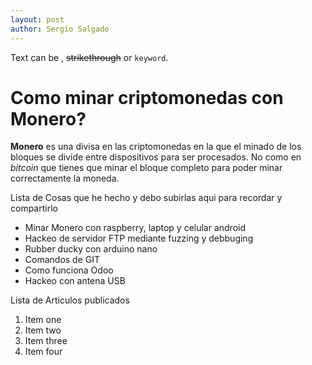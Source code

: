 ```yaml
---
layout: post
author: Sergio Salgado
---
```


Text can be , ~~strikethrough~~ or `keyword`.


# [](#header-1)Como minar criptomonedas con Monero?

**Monero** es una divisa en las criptomonedas en la que el minado de los bloques se divide entre dispositivos para ser procesados. No como en _bitcoin_ que tienes que minar el bloque completo para poder minar correctamente la moneda. 


Lista de Cosas que he hecho y debo subirlas aqui para recordar y compartirlo

*   Minar Monero con raspberry, laptop y celular android
*   Hackeo de servidor FTP mediante fuzzing y debbuging
*   Rubber ducky con arduino nano
*   Comandos de GIT
*   Como funciona Odoo
*   Hackeo con antena USB

Lista de Articulos publicados

1.  Item one
1.  Item two
1.  Item three
1.  Item four

